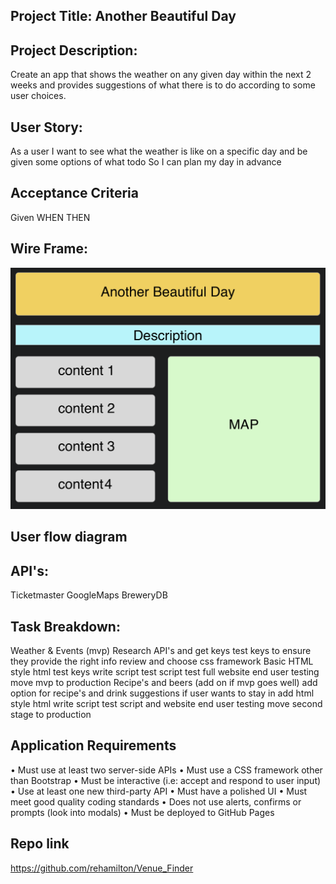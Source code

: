 ## Project Title: Another Beautiful Day

## Project Description:

Create an app that shows the weather on any given day within the next 2 weeks 
and provides suggestions of what there is to do according to some user choices.

## User Story:

As a user
I want to see what the weather is like on a specific day and be given some options of what todo
So I can plan my day in advance

## Acceptance Criteria
Given
WHEN
THEN

## Wire Frame:
![mockup](./Assets/wire&#32;frame.png)

## User flow diagram

## API's:

Ticketmaster
GoogleMaps
BreweryDB

## Task Breakdown:

Weather & Events (mvp)
Research API's and get keys
test keys to ensure they provide the right info
review and choose css framework
Basic HTML
style html
test keys
write script
test script
test full website
end user testing
move mvp to production
Recipe's and beers (add on if mvp goes well)
add option for recipe's and drink suggestions if user wants to stay in
add html
style html
write script
test script and website
end user testing
move second stage to production

## Application Requirements
• Must use at least two server-side APIs
• Must use a CSS framework other than Bootstrap
• Must be interactive (i.e: accept and respond to user input)
• Use at least one new third-party API
• Must have a polished UI
• Must meet good quality coding standards
• Does not use alerts, confirms or prompts (look into modals)
• Must be deployed to GitHub Pages

## Repo link
<https://github.com/rehamilton/Venue_Finder>